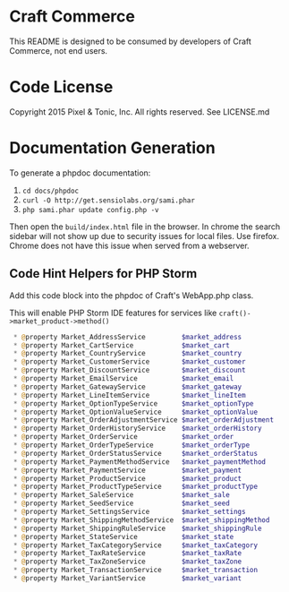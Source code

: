 # Craft Commerce

This README is designed to be consumed by developers of Craft Commerce,
not end users.

# Code License
Copyright 2015 Pixel & Tonic, Inc. All rights reserved. See LICENSE.md

# Documentation Generation

To generate a phpdoc documentation:

1. `cd docs/phpdoc`
2. `curl -O http://get.sensiolabs.org/sami.phar`
3. `php sami.phar update config.php -v`

Then open the `build/index.html` file in the browser. In chrome the search sidebar will not
show up due to security issues for local files. Use firefox. Chrome does not have this issue when
served from a webserver.

## Code Hint Helpers for PHP Storm

Add this code block into the phpdoc of Craft's WebApp.php class.

This will enable PHP Storm IDE features for services like `craft()->market_product->method()`

```php
 * @property Market_AddressService         $market_address
 * @property Market_CartService            $market_cart
 * @property Market_CountryService         $market_country
 * @property Market_CustomerService        $market_customer
 * @property Market_DiscountService        $market_discount
 * @property Market_EmailService           $market_email
 * @property Market_GatewayService         $market_gateway
 * @property Market_LineItemService        $market_lineItem
 * @property Market_OptionTypeService      $market_optionType
 * @property Market_OptionValueService     $market_optionValue
 * @property Market_OrderAdjustmentService $market_orderAdjustment
 * @property Market_OrderHistoryService    $market_orderHistory
 * @property Market_OrderService           $market_order
 * @property Market_OrderTypeService       $market_orderType
 * @property Market_OrderStatusService     $market_orderStatus
 * @property Market_PaymentMethodService   $market_paymentMethod
 * @property Market_PaymentService         $market_payment
 * @property Market_ProductService         $market_product
 * @property Market_ProductTypeService     $market_productType
 * @property Market_SaleService            $market_sale
 * @property Market_SeedService            $market_seed
 * @property Market_SettingsService        $market_settings
 * @property Market_ShippingMethodService  $market_shippingMethod
 * @property Market_ShippingRuleService    $market_shippingRule
 * @property Market_StateService           $market_state
 * @property Market_TaxCategoryService     $market_taxCategory
 * @property Market_TaxRateService         $market_taxRate
 * @property Market_TaxZoneService         $market_taxZone
 * @property Market_TransactionService     $market_transaction
 * @property Market_VariantService         $market_variant
```
